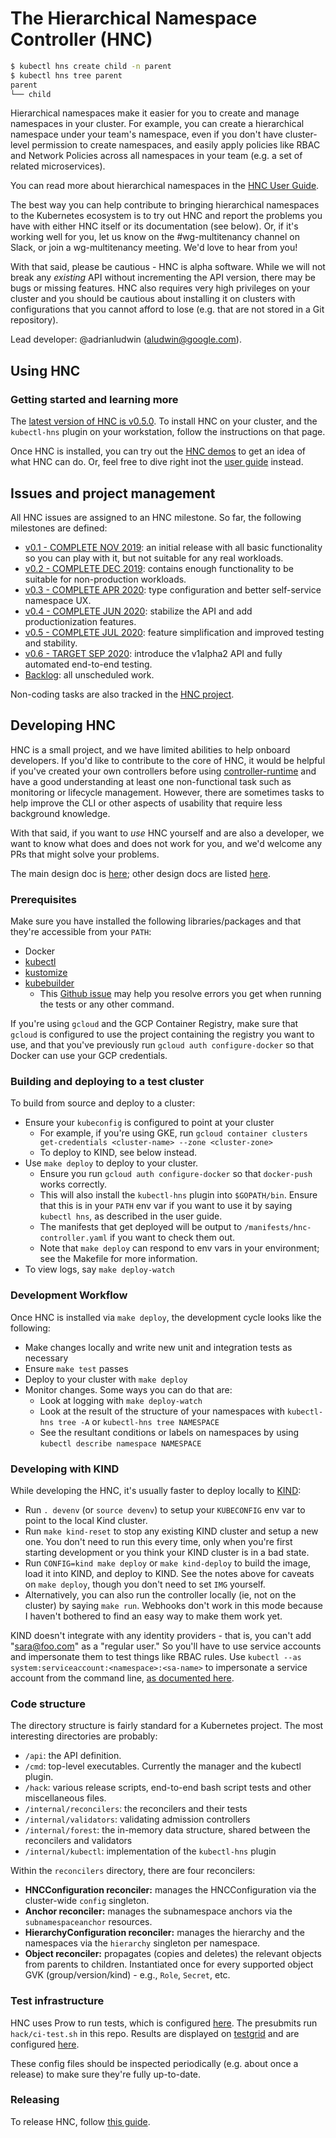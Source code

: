 # The Hierarchical Namespace Controller (HNC)

```bash
$ kubectl hns create child -n parent
$ kubectl hns tree parent
parent
└── child
```

Hierarchical namespaces make it easier for you to create and manage namespaces
in your cluster. For example, you can create a hierarchical namespace under your
team's namespace, even if you don't have cluster-level permission to create
namespaces, and easily apply policies like RBAC and Network Policies across all
namespaces in your team (e.g. a set of related microservices).

You can read more about hierarchical namespaces in the [HNC User
Guide](docs/user-guide).

The best way you can help contribute to bringing hierarchical namespaces to the
Kubernetes ecosystem is to try out HNC and report the problems you have with
either HNC itself or its documentation (see below). Or, if it's working well for
you, let us know on the \#wg-multitenancy channel on Slack, or join a
wg-multitenancy meeting. We'd love to hear from you!

With that said, please be cautious - HNC is alpha software. While we will not
break any _existing_ API without incrementing the API version, there may be bugs
or missing features. HNC also requires very high privileges on your cluster and
you should be cautious about installing it on clusters with configurations that
you cannot afford to lose (e.g. that are not stored in a Git repository).

Lead developer: @adrianludwin (aludwin@google.com).

## Using HNC

<a name="start"/>

### Getting started and learning more

The [latest version of HNC is
v0.5.0](https://github.com/kubernetes-sigs/multi-tenancy/releases/tag/hnc-v0.5.0).
To install HNC on your cluster, and the `kubectl-hns` plugin on your
workstation, follow the instructions on that page.

Once HNC is installed, you can try out the [HNC
demos](https://docs.google.com/document/d/1tKQgtMSf0wfT3NOGQx9ExUQ-B8UkkdVZB6m4o3Zqn64)
to get an idea of what HNC can do. Or, feel free to dive right inot the [user
guide](docs/user-guide) instead.

## Issues and project management

All HNC issues are assigned to an HNC milestone. So far, the following
milestones are defined:

* [v0.1 - COMPLETE NOV 2019](https://github.com/kubernetes-sigs/multi-tenancy/milestone/7):
  an initial release with all basic functionality so you can play with it, but
  not suitable for any real workloads.
* [v0.2 - COMPLETE DEC 2019](https://github.com/kubernetes-sigs/multi-tenancy/milestone/8):
  contains enough functionality to be suitable for non-production workloads.
* [v0.3 - COMPLETE APR 2020](https://github.com/kubernetes-sigs/multi-tenancy/milestone/10):
  type configuration and better self-service namespace UX.
* [v0.4 - COMPLETE JUN 2020](https://github.com/kubernetes-sigs/multi-tenancy/milestone/11):
  stabilize the API and add productionization features.
* [v0.5 - COMPLETE JUL 2020](https://github.com/kubernetes-sigs/multi-tenancy/milestone/13):
  feature simplification and improved testing and stability.
* [v0.6 - TARGET SEP 2020](https://github.com/kubernetes-sigs/multi-tenancy/milestone/14):
  introduce the v1alpha2 API and fully automated end-to-end testing.
* [Backlog](https://github.com/kubernetes-sigs/multi-tenancy/milestone/9):
  all unscheduled work.

Non-coding tasks are also tracked in the [HNC
project](https://github.com/kubernetes-sigs/multi-tenancy/projects/4).

## Developing HNC

HNC is a small project, and we have limited abilities to help onboard
developers. If you'd like to contribute to the core of HNC, it would be helpful
if you've created your own controllers before using
[controller-runtime](https://github.com/kubernetes-sigs/controller-runtime) and
have a good understanding at least one non-functional task such as monitoring or
lifecycle management. However, there are sometimes tasks to help improve the
CLI or other aspects of usability that require less background knowledge.

With that said, if you want to *use* HNC yourself and are also a developer, we
want to know what does and does not work for you, and we'd welcome any PRs that
might solve your problems.

The main design doc is [here](http://bit.ly/k8s-hnc-design); other design docs
are listed [here](docs/links.md).

### Prerequisites

Make sure you have installed the following libraries/packages and that they're
accessible from your `PATH`:

  - Docker
  - [kubectl](https://kubernetes.io/docs/tasks/tools/install-kubectl/)
  - [kustomize](https://github.com/kubernetes-sigs/kustomize/blob/master/docs/INSTALL.md)
  - [kubebuilder](https://kubebuilder.io)
    - This [Github issue](https://github.com/kubernetes-sigs/controller-runtime/issues/90#issuecomment-494878527)
      may help you resolve errors you get when running the tests or any other
      command.

If you're using `gcloud` and the GCP Container Registry, make sure that `gcloud`
is configured to use the project containing the registry you want to use, and
that you've previously run `gcloud auth configure-docker` so that Docker can use
your GCP credentials.

### Building and deploying to a test cluster

To build from source and deploy to a cluster:
  - Ensure your `kubeconfig` is configured to point at your cluster
    - For example, if you're using GKE, run `gcloud container clusters
      get-credentials <cluster-name> --zone <cluster-zone>`
    - To deploy to KIND, see below instead.
  - Use `make deploy` to deploy to your cluster.
    - Ensure you run `gcloud auth configure-docker` so that `docker-push` works
      correctly.
    - This will also install the `kubectl-hns` plugin into `$GOPATH/bin`. Ensure
      that this is in your `PATH` env var if you want to use it by saying `kubectl
      hns`, as described in the user guide.
    - The manifests that get deployed will be output to
      `/manifests/hnc-controller.yaml` if you want to check them out.
    - Note that `make deploy` can respond to env vars in your environment; see
      the Makefile for more information.
  - To view logs, say `make deploy-watch`

### Development Workflow

Once HNC is installed via `make deploy`, the development cycle looks like the following:
  - Make changes locally and write new unit and integration tests as necessary
  - Ensure `make test` passes
  - Deploy to your cluster with `make deploy`
  - Monitor changes. Some ways you can do that are:
    - Look at logging with `make deploy-watch`
    - Look at the result of the structure of your namespaces with `kubectl-hns tree -A` or `kubectl-hns tree NAMESPACE`
    - See the resultant conditions or labels on namespaces by using `kubectl describe namespace NAMESPACE`

### Developing with KIND

While developing the HNC, it's usually faster to deploy locally to
[KIND](https://kind.sigs.k8s.io):

* Run `. devenv` (or `source devenv`) to setup your `KUBECONFIG` env var to
  point to the local Kind cluster.
* Run `make kind-reset` to stop any existing KIND cluster and setup a new one.
  You don't need to run this every time, only when you're first starting
  development or you think your KIND cluster is in a bad state.
* Run `CONFIG=kind make deploy` or `make kind-deploy` to build the image, load
  it into KIND, and deploy to KIND. See the notes above for caveats on `make
  deploy`, though you don't need to set `IMG` yourself.
* Alternatively, you can also run the controller locally (ie, not on the
  cluster) by saying `make run`. Webhooks don't work in this mode because I
  haven't bothered to find an easy way to make them work yet.

KIND doesn't integrate with any identity providers - that is, you can't add
"sara@foo.com" as a "regular user." So you'll have to use service accounts and
impersonate them to test things like RBAC rules. Use `kubectl --as
system:serviceaccount:<namespace>:<sa-name>` to impersonate a service account
from the command line, [as documented
here](https://kubernetes.io/docs/reference/access-authn-authz/rbac/#referring-to-subjects).

### Code structure

The directory structure is fairly standard for a Kubernetes project. The most
interesting directories are probably:

* `/api`: the API definition.
* `/cmd`: top-level executables. Currently the manager and the kubectl plugin.
* `/hack`: various release scripts, end-to-end bash script tests and other
  miscellaneous files.
* `/internal/reconcilers`: the reconcilers and their tests
* `/internal/validators`: validating admission controllers
* `/internal/forest`: the in-memory data structure, shared between the reconcilers
  and validators
* `/internal/kubectl`: implementation of the `kubectl-hns` plugin

Within the `reconcilers` directory, there are four reconcilers:

* **HNCConfiguration reconciler:** manages the HNCConfiguration via the
  cluster-wide `config` singleton.
* **Anchor reconciler:** manages the subnamespace anchors via
  the `subnamespaceanchor` resources.
* **HierarchyConfiguration reconciler:** manages the hierarchy and the
  namespaces via the `hierarchy` singleton per namespace.
* **Object reconciler:** propagates (copies and deletes) the relevant objects
  from parents to children. Instantiated once for every supported object GVK
  (group/version/kind) - e.g., `Role`, `Secret`, etc.

### Test infrastructure

HNC uses Prow to run tests, which is configured
[here](https://github.com/kubernetes/test-infra/tree/master/config/jobs/kubernetes-sigs/wg-multi-tenancy).
The presubmits run `hack/ci-test.sh` in this repo.  Results are displayed on
[testgrid](https://k8s-testgrid.appspot.com/wg-multi-tenancy-hnc) and are
configured
[here](https://github.com/kubernetes/test-infra/tree/master/config/testgrids/kubernetes/wg-multi-tenancy).

These config files should be inspected periodically (e.g. about once a release)
to make sure they're fully up-to-date.

### Releasing

To release HNC, follow [this guide](docs/releasing.md).
